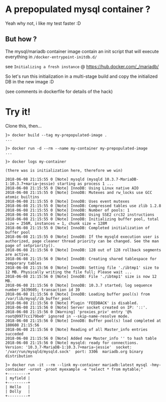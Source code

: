 A prepopulated mysql container ?
================================

Yeah why not, i like my test faster :D

But how ?
---------

The mysql/mariadb container image contain an init script that will execute everything in `/docker-entrypoint-initdb.d/`

see `Initializing a fresh instance` @ https://hub.docker.com/_/mariadb/

So let's run this initialization in a multi-stage build and copy the initialized DB in the new image :D

(see comments in dockerfile for details of the hack) 

Try it!
======

Clone this, then...

```
}> docker build --tag my-prepopulated-image .
...

}> docker run -d --rm --name my-container my-prepopulated-image
...

}> docker logs my-container

(there was is initialization here, therefore we win)

2018-06-08 21:15:55 0 [Note] mysqld (mysqld 10.3.7-MariaDB-1:10.3.7+maria~jessie) starting as process 1 ...
2018-06-08 21:15:55 0 [Note] InnoDB: Using Linux native AIO
2018-06-08 21:15:55 0 [Note] InnoDB: Mutexes and rw_locks use GCC atomic builtins
2018-06-08 21:15:55 0 [Note] InnoDB: Uses event mutexes
2018-06-08 21:15:55 0 [Note] InnoDB: Compressed tables use zlib 1.2.8
2018-06-08 21:15:55 0 [Note] InnoDB: Number of pools: 1
2018-06-08 21:15:55 0 [Note] InnoDB: Using SSE2 crc32 instructions
2018-06-08 21:15:55 0 [Note] InnoDB: Initializing buffer pool, total size = 256M, instances = 1, chunk size = 128M
2018-06-08 21:15:55 0 [Note] InnoDB: Completed initialization of buffer pool
2018-06-08 21:15:55 0 [Note] InnoDB: If the mysqld execution user is authorized, page cleaner thread priority can be changed. See the man page of setpriority().
2018-06-08 21:15:56 0 [Note] InnoDB: 128 out of 128 rollback segments are active.
2018-06-08 21:15:56 0 [Note] InnoDB: Creating shared tablespace for temporary tables
2018-06-08 21:15:56 0 [Note] InnoDB: Setting file './ibtmp1' size to 12 MB. Physically writing the file full; Please wait ...
2018-06-08 21:15:56 0 [Note] InnoDB: File './ibtmp1' size is now 12 MB.
2018-06-08 21:15:56 0 [Note] InnoDB: 10.3.7 started; log sequence number 1639605; transaction id 39
2018-06-08 21:15:56 0 [Note] InnoDB: Loading buffer pool(s) from /var/lib/mysql/ib_buffer_pool
2018-06-08 21:15:56 0 [Note] Plugin 'FEEDBACK' is disabled.
2018-06-08 21:15:56 0 [Note] Server socket created on IP: '::'.
2018-06-08 21:15:56 0 [Warning] 'proxies_priv' entry '@% root@9977cc179be0' ignored in --skip-name-resolve mode.
2018-06-08 21:15:56 0 [Note] InnoDB: Buffer pool(s) load completed at 180608 21:15:56
2018-06-08 21:15:56 0 [Note] Reading of all Master_info entries succeded
2018-06-08 21:15:56 0 [Note] Added new Master_info '' to hash table
2018-06-08 21:15:56 0 [Note] mysqld: ready for connections.
Version: '10.3.7-MariaDB-1:10.3.7+maria~jessie'  socket: '/var/run/mysqld/mysqld.sock'  port: 3306  mariadb.org binary distribution

}> docker run -it --rm --link my-container mariadb:latest mysql -hmy-container -uroot -proot myexample -e "select * from mytable;"
+---------+
| myfield |
+---------+
| Hello   |
| Dolly   |
+---------+
```
